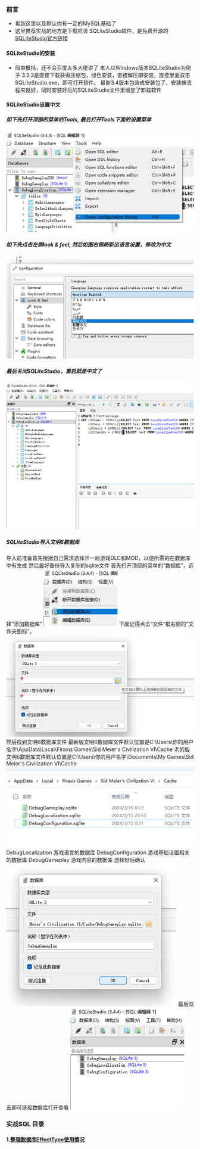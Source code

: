 ### 前言
- 看到这里以及默认你有一定的MySQL基础了
- 这里推荐实战的地方是下载应该 SQLiteStudio软件，是免费开源的[SQLiteStudio官方链接](https://sqlitestudio.pl/)
#### SQLiteStudio的安装
- 简单概括，还不会百度太多大佬讲了
本人以Windows版本SQLiteStudio为例子
3.3.3是直接下载获得压缩包，绿色安装，直接解压即安装，直接里面双击SQLiteStudio.exe，即可打开软件。
最新3.4版本包装成安装包了，安装按流程来就好，同时安装好后的SQLiteStudio文件里增加了卸载软件
#### SQLiteStudio设置中文
##### 如下先打开顶部的菜单的Tools, 最后打开Tools下面的设置菜单
![](../%E5%AD%98%E6%94%BE%E7%85%A7%E7%89%87/1image.png)
##### 如下先点击左侧look & feel, 然后如图右侧刷新出语言设置，修改为中文
![](../%E5%AD%98%E6%94%BE%E7%85%A7%E7%89%87/2image.png)
##### 最后关闭SQLiteStudio，重启就是中文了
![](../%E5%AD%98%E6%94%BE%E7%85%A7%E7%89%87/3image.png)
##### SQLiteStudio导入文明6数据库
导入前准备首先根据自己需求选择开一局游戏DLC和MOD，以便所需的在数据库中有生成
然后最好备份导入复制的sqlite文件
首先打开顶部的菜单的“数据库”，选择“添加数据库”
![输入图片说明](../%E5%AD%98%E6%94%BE%E7%85%A7%E7%89%87/7image.png)
下面记得点击“文件”框右侧的“文件夹图标”，
![导入文明6数据库](../%E5%AD%98%E6%94%BE%E7%85%A7%E7%89%87/5image.png)
然后找到文明6数据库文件
最新版文明6数据库文件默认位置是C:\Users\你的用户名字\AppData\Local\Firaxis Games\Sid Meier's Civilization VI\Cache
老的版文明6数据库文件默认位置是C:\Users\你的用户名字\Documents\My Games\Sid Meier's Civilization VI\Cache
![选择它们](../%E5%AD%98%E6%94%BE%E7%85%A7%E7%89%87/6image.png)
DebugLocalization 游戏语言的数据库
DebugConfiguration 游戏基础设置相关的数据库
DebugGameplay 游戏内容的数据库
选择好后确认
![选择好后确认](../%E5%AD%98%E6%94%BE%E7%85%A7%E7%89%87/8image.png)
最后双击即可链接数据库打开查看
![输入图片说明](../%E5%AD%98%E6%94%BE%E7%85%A7%E7%89%87/9image.png)
### 实战SQL 目录
#### 1.[整理数据库EffectType使用情况](https://gitee.com/XPPK/pk-civ6/tree/master/Gameplay%E6%95%B0%E6%8D%AE%E5%BA%93/SQL%E5%AE%9E%E6%88%98%E4%BE%8B%E5%AD%90)